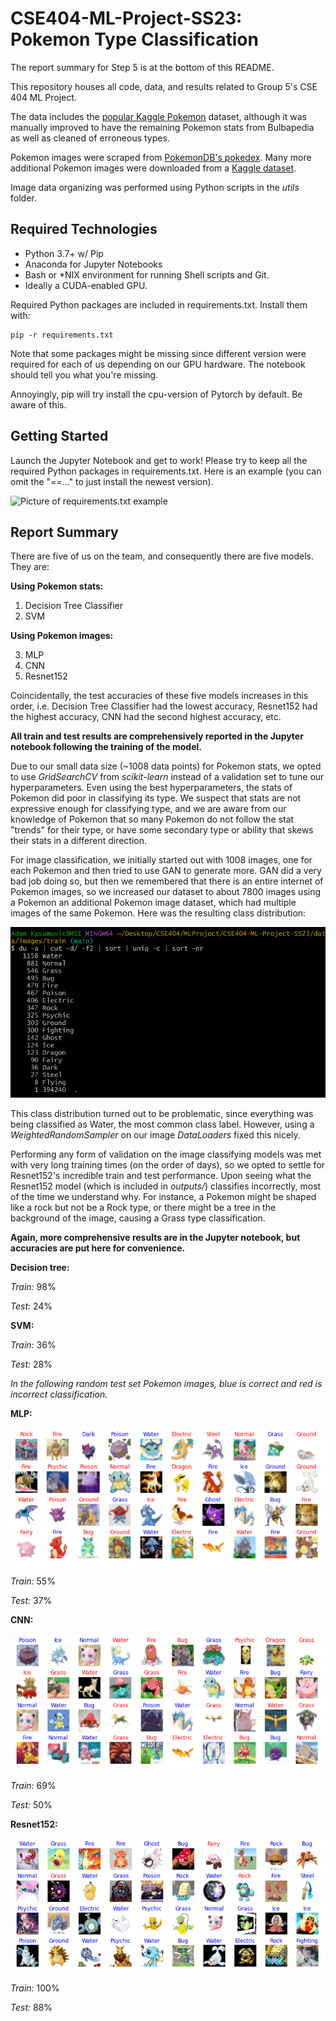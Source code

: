 # CSE404-ML-Project-SS23: Pokemon Type Classification

The report summary for Step 5 is at the bottom of this README.

This repository houses all code, data, and results related to Group 5's CSE 404 ML Project.

The data includes the 
[popular Kaggle Pokemon](https://www.kaggle.com/datasets/abcsds/pokemon) dataset, although it was manually improved to have the remaining Pokemon stats from Bulbapedia as well as cleaned of erroneous types.

Pokemon images were scraped from [PokemonDB's pokedex](https://pokemondb.net/pokedex/national).
Many more additional Pokemon images were downloaded from a [Kaggle dataset](https://www.kaggle.com/datasets/lantian773030/pokemonclassification).

Image data organizing was performed using Python scripts in the *utils* folder.

## Required Technologies

<ul>
    <li>
        Python 3.7+ w/ Pip
    </li>
    <li>
        Anaconda for Jupyter Notebooks
    </li>
    <li>
        Bash or *NIX environment for running Shell scripts and Git.
    </li>
    <li>
        Ideally a CUDA-enabled GPU.
    </li>
</ul>

Required Python packages are included in requirements.txt. Install them with:
```angular2html
pip -r requirements.txt
```

Note that some packages might be missing since different version were required for each of us
depending on our GPU hardware. The notebook should tell you what you're missing. 

Annoyingly, pip
will try install the cpu-version of Pytorch by default. Be aware of this.

## Getting Started

Launch the Jupyter Notebook and get to work! Please try to keep all the required Python packages in requirements.txt. Here is an example (you can omit the "==..." to just install the newest version). 

![Picture of requirements.txt example](https://resources.jetbrains.com/help/img/idea/2022.3/py_requirements_txt_example.png)

## Report Summary
There are five of us on the team, and consequently there are five models. They are:

**Using Pokemon stats:**
1. Decision Tree Classifier
2. SVM

**Using Pokemon images:**

3. MLP
4. CNN
5. Resnet152

Coincidentally, the test accuracies of these five models increases in this order, i.e. 
Decision Tree Classifier had the lowest accuracy, Resnet152 had the highest accuracy, CNN had the second highest accuracy, etc.

**All train and test results are comprehensively reported in the Jupyter notebook following the training of the model.**

Due to our small data size (~1008 data points) for Pokemon stats, we opted to use *GridSearchCV* from
*scikit-learn* instead of a validation set to tune our hyperparameters. Even using the best hyperparameters,
the stats of Pokemon did poor in classifying its type. We suspect that stats are not expressive enough for classifying type,
and we are aware from our knowledge of Pokemon that so many Pokemon do not follow the stat "trends" for their type, or have
some secondary type or ability that skews their stats in a different direction.

For image classification, we initially started out with 1008 images, one for each Pokemon and then tried to use GAN to generate
more. GAN did a very bad job doing so, but then we remembered that there is an entire internet of Pokemon images,
so we increased our dataset to about 7800 images using a Pokemon an additional Pokemon image dataset, which had multiple images of the same Pokemon. Here was the resulting class distribution:

![class_dist](img/class_distribution.png)

This class distribution turned out to be problematic, since everything was being classified as Water, the most common class label.
However, using a *WeightedRandomSampler* on our image *DataLoaders* fixed this nicely.

Performing any form of validation on the image classifying models was met with very long training times (on the order of days), so we opted
to settle for Resnet152's incredible train and test performance. Upon seeing what the Resnet152 model (which is included in
*outputs/*) classifies incorrectly, most of the time we understand why. For instance, a Pokemon might be shaped like a rock
but not be a Rock type, or there might be a tree in the background of the image, causing a Grass type classification. 

**Again, more comprehensive results are in the Jupyter notebook, but accuracies are put here for convenience.**

**Decision tree:**

*Train:* 98%

*Test:* 24%

**SVM:**

*Train:* 36%

*Test:* 28%

_In the following random test set Pokemon images, blue is correct and red is incorrect classification._

**MLP:**

![img/mlp.png](img/mlp.png)

*Train:* 55%

*Test:* 37%

**CNN:**

![img/cnn.png](img/cnn.png)

*Train:* 69%

*Test:* 50%

**Resnet152:**

![img/resnet152.png](img/resnet152.png)

*Train:* 100%

*Test:* 88%
